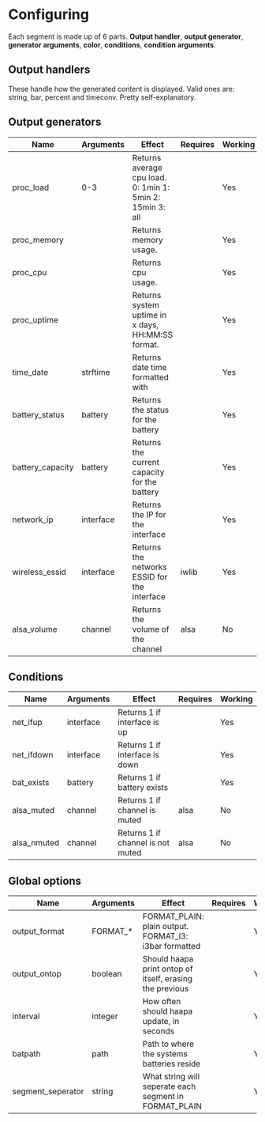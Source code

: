 Configuring
===========

Each segment is made up of 6 parts. **Output handler**, **output generator**, **generator arguments**, **color**, **conditions**, **condition arguments**.

**Output handlers**
-------------------

These handle how the generated content is displayed. Valid ones are: string, bar, percent and timeconv. Pretty self-explanatory.

**Output generators**
---------------------

| Name              | Arguments | Effect                                                    | Requires | Working |
| ----------------- | --------- | --------------------------------------------------------- | -------- | ------- |
| proc_load         | 0-3       | Returns average cpu load. 0: 1min 1: 5min 2: 15min 3: all |          | Yes     |
| proc_memory       |           | Returns memory usage.                                     |          | Yes     |
| proc_cpu          |           | Returns cpu usage.                                        |          | Yes     |
| proc_uptime       |           | Returns system uptime in x days, HH:MM:SS format.         |          | Yes     |
| time_date         | strftime  | Returns date time formatted with                          |          | Yes     |
| battery_status    | battery   | Returns the status for the battery                        |          | Yes     |
| battery_capacity  | battery   | Returns the current capacity for the battery              |          | Yes     |
| network_ip        | interface | Returns the IP for the interface                          |          | Yes     |
| wireless_essid    | interface | Returns the networks ESSID for the interface              | iwlib    | Yes     |
| alsa_volume       | channel   | Returns the volume of the channel                         | alsa     | No      |

**Conditions**
--------------

| Name              | Arguments | Effect                                                    | Requires | Working |
| ----------------- | --------- | --------------------------------------------------------- | -------- | ------- |
| net_ifup          | interface | Returns 1 if interface is up                              |          | Yes     |
| net_ifdown        | interface | Returns 1 if interface is down                            |          | Yes     |
| bat_exists        | battery   | Returns 1 if battery exists                               |          | Yes     |
| alsa_muted        | channel   | Returns 1 if channel is muted                             | alsa     | No      |
| alsa_nmuted       | channel   | Returns 1 if channel is not muted                         | alsa     | No      |

**Global options**
------------------

| Name              | Arguments | Effect                                                    | Requires | Working |
| ----------------- | --------- | --------------------------------------------------------- | -------- | ------- |
| output_format     | FORMAT_*  | FORMAT_PLAIN: plain output. FORMAT_I3: i3bar formatted    |          | Yes     |
| output_ontop      | boolean   | Should haapa print ontop of itself, erasing the previous  |          | Yes     |
| interval          | integer   | How often should haapa update, in seconds                 |          | Yes     |
| batpath           | path      | Path to where the systems batteries reside                |          | Yes     |
| segment_seperator | string    | What string will seperate each segment in FORMAT_PLAIN    |          | Yes     |
